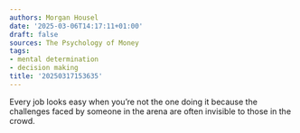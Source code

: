 ```yaml
---
authors: Morgan Housel
date: '2025-03-06T14:17:11+01:00'
draft: false
sources: The Psychology of Money
tags:
- mental determination
- decision making
title: '20250317153635'
---
```


Every job looks easy when you’re not the one doing it because the challenges faced by someone in the arena are often
invisible to those in the crowd.